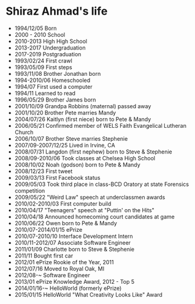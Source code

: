 Shiraz Ahmad's life
===============

- 1994/12/05 Born
- 2000 - 2010 School
- 2010-2013 High High School
- 2013-2017 Undergraduation
- 2017-2019 Postgraduation
- 1993/02/24 First crawl
- 1993/05/09 First steps
- 1993/11/08 Brother Jonathan born
- 1994-2010/06 Homeschooled
- 1994/07 First used a computer
- 1994/11 Learned to read
- 1996/05/29 Brother James born
- 2001/10/09 Grandpa Robbins (maternal) passed away
- 2001/10/20 Brother Pete marries Mandy
- 2004/07/26 Kaitlyn (first niece) born to Pete & Mandy
- 2006/05/21 Confirmed member of WELS Faith Evangelical Lutheran Church
- 2006/10/07 Brother Steve marries Stephenie
- 2007/09-2007/12/25 Lived in Irvine, CA
- 2008/07/31 Langdon (first nephew) born to Steve & Stephenie
- 2008/09-2010/06 Took classes at Chelsea High School
- 2008/10/02 Noah (godson) born to Pete & Mandy
- 2008/12/23 First tweet
- 2009/03/13 First Facebook status
- 2009/05/03 Took third place in class-BCD Oratory at state Forensics competition
- 2009/05/22 "Weird Law" speech at underclassmen awards
- 2010/02-2010/03 First computer build
- 2010/04/17 "Teenagers" speech at "Puttin' on the Hits"
- 2010/04/18 Announced homecoming court candidates at game
- 2010/06/22 Owen born to Pete & Mandy
- 2010/07-2014/01/15 ePrize
- 2010/07-2010/10 Interface Development Intern
- 2010/11-2012/07 Associate Software Engineer
- 2011/01/09 Charlotte born to Steve & Stephenie
- 2011/11 Bought first car
- 2012/01 ePrize Rookie of the Year, 2011
- 2012/07/16 Moved to Royal Oak, MI
- 2012/08-~ Software Engineer
- 2013/01 ePrize Knowledge Award, 2012 - Top 5
- 2014/01/16-~ HelloWorld (formerly ePrize)
- 2015/01/15 HelloWorld "What Creativity Looks Like" Award
